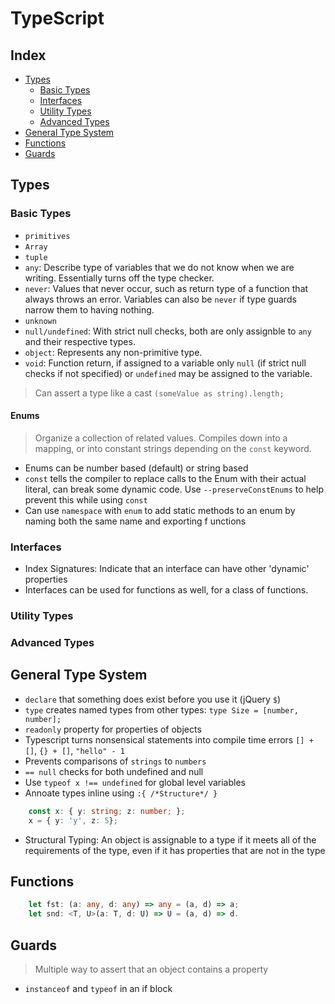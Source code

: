 <!-- omit in toc -->
# TypeScript

<!-- omit in toc -->
## Index

- [Types](#types)
  - [Basic Types](#basic-types)
  - [Interfaces](#interfaces)
  - [Utility Types](#utility-types)
  - [Advanced Types](#advanced-types)
- [General Type System](#general-type-system)
- [Functions](#functions)
- [Guards](#guards)

## Types

### Basic Types

- `primitives`
- `Array`
- `tuple`
- `any`: Describe type of variables that we do not know when we are writing. Essentially turns off the type checker.
- `never`: Values that never occur, such as return type of a function that always throws an error. Variables can also be `never` if type guards narrow them to having nothing.
- `unknown`
- `null/undefined`: With strict null checks, both are only assignble to `any` and their respective types.
- `object`: Represents any non-primitive type.
- `void`: Function return, if assigned to a variable only `null` (if strict null checks if not specified) or `undefined` may be assigned to the variable.

> Can assert a type like a cast `(someValue as string).length;`

<!-- omit in toc -->
#### Enums

> Organize a collection of related values. Compiles down into a mapping, or into constant strings depending on the `const` keyword.

- Enums can be number based (default) or string based
- `const` tells the compiler to replace calls to the Enum with their actual literal, can break some dynamic code. Use `--preserveConstEnums` to help prevent this while using `const`
- Can use `namespace` with `enum` to add static methods to an enum by naming both the same name and exporting f unctions

### Interfaces

- Index Signatures: Indicate that an interface can have other 'dynamic' properties
- Interfaces can be used for functions as well, for a class of functions.

### Utility Types

### Advanced Types

## General Type System

- `declare` that something does exist before you use it (jQuery `$`)
- `type` creates named types from other types: `type Size = [number, number];`
- `readonly` property for properties of objects
- Typescript turns nonsensical statements into compile time errors `[] + []`, `{} + []`, `"hello" - 1`
- Prevents comparisons of `strings` to `numbers`
- `== null` checks for both undefined and null
- Use `typeof x !== undefined` for global level variables
- Annoate types inline using `:{ /*Structure*/ }`

``` typescript
    const x: { y: string; z: number; };
    x = { y: 'y', z: 5};
```

- Structural Typing: An object is assignable to a type if it meets all of the requirements of the type, even if it has properties that are not in the type

## Functions

``` typescript
    let fst: (a: any, d: any) => any = (a, d) => a;
    let snd: <T, U>(a: T, d: U) => U = (a, d) => d.
```

## Guards

> Multiple way to assert that an object contains a property

- `instanceof` and `typeof` in an if block